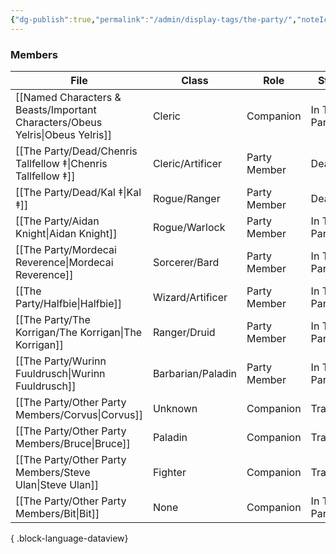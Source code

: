 ```yaml
---
{"dg-publish":true,"permalink":"/admin/display-tags/the-party/","noteIcon":""}
---
```


### Members
| File                                                                             | Class             | Role         | Status       |
| -------------------------------------------------------------------------------- | ----------------- | ------------ | ------------ |
| [[Named Characters & Beasts/Important Characters/Obeus Yelris\|Obeus Yelris]] | Cleric            | Companion    | In The Party |
| [[The Party/Dead/Chenris Tallfellow ‡\|Chenris Tallfellow ‡]]                 | Cleric/Artificer  | Party Member | Dead         |
| [[The Party/Dead/Kal ‡\|Kal ‡]]                                               | Rogue/Ranger      | Party Member | Dead         |
| [[The Party/Aidan Knight\|Aidan Knight]]                                      | Rogue/Warlock     | Party Member | In The Party |
| [[The Party/Mordecai Reverence\|Mordecai Reverence]]                          | Sorcerer/Bard     | Party Member | In The Party |
| [[The Party/Halfbie\|Halfbie]]                                                | Wizard/Artificer  | Party Member | In The Party |
| [[The Party/The Korrigan/The Korrigan\|The Korrigan]]                         | Ranger/Druid      | Party Member | In The Party |
| [[The Party/Wurinn Fuuldrusch\|Wurinn Fuuldrusch]]                            | Barbarian/Paladin | Party Member | In The Party |
| [[The Party/Other Party Members/Corvus\|Corvus]]                              | Unknown           | Companion    | Travelling   |
| [[The Party/Other Party Members/Bruce\|Bruce]]                                | Paladin           | Companion    | Travelling   |
| [[The Party/Other Party Members/Steve Ulan\|Steve Ulan]]                      | Fighter           | Companion    | Travelling   |
| [[The Party/Other Party Members/Bit\|Bit]]                                    | None              | Companion    | In The Party |

{ .block-language-dataview}
